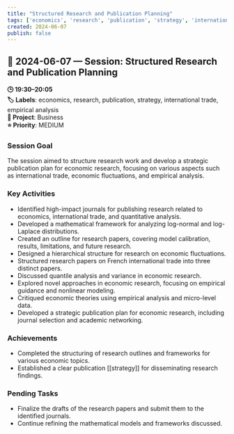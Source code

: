 ```yaml
---
title: "Structured Research and Publication Planning"
tags: ['economics', 'research', 'publication', 'strategy', 'international trade', 'empirical analysis']
created: 2024-06-07
publish: false
---
```


## 📅 2024-06-07 — Session: Structured Research and Publication Planning

**🕒 19:30–20:05**  
**🏷️ Labels**: economics, research, publication, strategy, international trade, empirical analysis  
**📂 Project**: Business  
**⭐ Priority**: MEDIUM  


### Session Goal
The session aimed to structure research work and develop a strategic publication plan for economic research, focusing on various aspects such as international trade, economic fluctuations, and empirical analysis.

### Key Activities
- Identified high-impact journals for publishing research related to economics, international trade, and quantitative analysis.
- Developed a mathematical framework for analyzing log-normal and log-Laplace distributions.
- Created an outline for research papers, covering model calibration, results, limitations, and future research.
- Designed a hierarchical structure for research on economic fluctuations.
- Structured research papers on French international trade into three distinct papers.
- Discussed quantile analysis and variance in economic research.
- Explored novel approaches in economic research, focusing on empirical guidance and nonlinear modeling.
- Critiqued economic theories using empirical analysis and micro-level data.
- Developed a strategic publication plan for economic research, including journal selection and academic networking.

### Achievements
- Completed the structuring of research outlines and frameworks for various economic topics.
- Established a clear publication [[strategy]] for disseminating research findings.

### Pending Tasks
- Finalize the drafts of the research papers and submit them to the identified journals.
- Continue refining the mathematical models and frameworks discussed.
